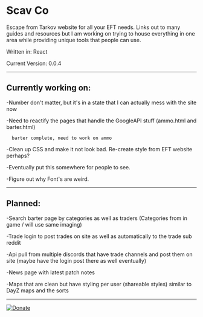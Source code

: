 # Scav Co
Escape from Tarkov website for all your EFT needs. Links out to many guides and resources but I am working on trying to house everything in one area while providing unique tools that people can use.

Written in: React

Current Version: 0.0.4

---

## Currently working on:
-Number don't matter, but it's in a state that I can actually mess with the site now

-Need to reactify the pages that handle the GoogleAPI stuff (ammo.html and barter.html)

      barter complete, need to work on ammo
 
-Clean up CSS and make it not look bad. Re-create style from EFT website perhaps?

-Eventually put this somewhere for people to see.

-Figure out why Font's are weird.

---

## Planned:

-Search barter page by categories as well as traders (Categories from in game / will use same imaging)

-Trade login to post trades on site as well as automatically to the trade sub reddit

-Api pull from multiple discords that have trade channels and post them on site (maybe have the login post there as well eventually)

-News page with latest patch notes

-Maps that are clean but have styling per user (shareable styles) similar to DayZ maps and the sorts

---

[![Donate](https://img.shields.io/badge/Donate-PayPal-green.svg)](
https://www.paypal.me/xianith)
